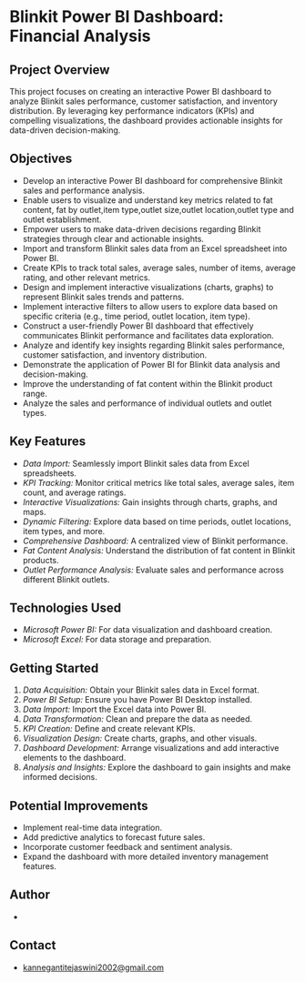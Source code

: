 # Blinkit Power BI Dashboard: Financial Analysis

## Project Overview

This project focuses on creating an interactive Power BI dashboard to analyze Blinkit sales performance, customer satisfaction, and inventory distribution. By leveraging key performance indicators (KPIs) and compelling visualizations, the dashboard provides actionable insights for data-driven decision-making.

## Objectives

* Develop an interactive Power BI dashboard for comprehensive Blinkit sales and performance analysis.
* Enable users to visualize and understand key metrics related to fat content, fat by outlet,item type,outlet size,outlet location,outlet type and outlet establishment.
* Empower users to make data-driven decisions regarding Blinkit strategies through clear and actionable insights.
* Import and transform Blinkit sales data from an Excel spreadsheet into Power BI.
* Create KPIs to track total sales, average sales, number of items, average rating, and other relevant metrics.
* Design and implement interactive visualizations (charts, graphs) to represent Blinkit sales trends and patterns.
* Implement interactive filters to allow users to explore data based on specific criteria (e.g., time period, outlet location, item type).
* Construct a user-friendly Power BI dashboard that effectively communicates Blinkit performance and facilitates data exploration.
* Analyze and identify key insights regarding Blinkit sales performance, customer satisfaction, and inventory distribution.
* Demonstrate the application of Power BI for Blinkit data analysis and decision-making.
* Improve the understanding of fat content within the Blinkit product range.
* Analyze the sales and performance of individual outlets and outlet types.

## Key Features

* *Data Import:* Seamlessly import Blinkit sales data from Excel spreadsheets.
* *KPI Tracking:* Monitor critical metrics like total sales, average sales, item count, and average ratings.
* *Interactive Visualizations:* Gain insights through charts, graphs, and maps.
* *Dynamic Filtering:* Explore data based on time periods, outlet locations, item types, and more.
* *Comprehensive Dashboard:* A centralized view of Blinkit performance.
* *Fat Content Analysis:* Understand the distribution of fat content in Blinkit products.
* *Outlet Performance Analysis:* Evaluate sales and performance across different Blinkit outlets.

## Technologies Used

* *Microsoft Power BI:* For data visualization and dashboard creation.
* *Microsoft Excel:* For data storage and preparation.

## Getting Started

1.  *Data Acquisition:* Obtain your Blinkit sales data in Excel format.
2.  *Power BI Setup:* Ensure you have Power BI Desktop installed.
3.  *Data Import:* Import the Excel data into Power BI.
4.  *Data Transformation:* Clean and prepare the data as needed.
5.  *KPI Creation:* Define and create relevant KPIs.
6.  *Visualization Design:* Create charts, graphs, and other visuals.
7.  *Dashboard Development:* Arrange visualizations and add interactive elements to the dashboard.
8.  *Analysis and Insights:* Explore the dashboard to gain insights and make informed decisions.

## Potential Improvements

* Implement real-time data integration.
* Add predictive analytics to forecast future sales.
* Incorporate customer feedback and sentiment analysis.
* Expand the dashboard with more detailed inventory management features.

## Author

* 

## Contact

* kannegantitejaswini2002@gmail.com
